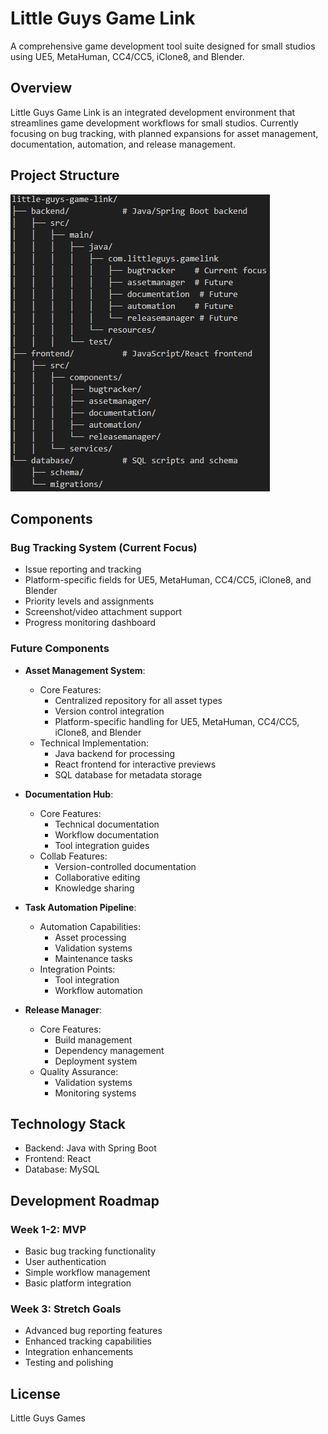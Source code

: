 # Little Guys Game Link

A comprehensive game development tool suite designed for small studios using UE5, MetaHuman, CC4/CC5, iClone8, and Blender.

## Overview

Little Guys Game Link is an integrated development environment that streamlines game development workflows for small studios. Currently focusing on bug tracking, with planned expansions for asset management, documentation, automation, and release management.

## Project Structure

![Screenshot](./images/ProjectStructure.png)

## Components

### Bug Tracking System (Current Focus)

- Issue reporting and tracking
- Platform-specific fields for UE5, MetaHuman, CC4/CC5, iClone8, and Blender
- Priority levels and assignments
- Screenshot/video attachment support
- Progress monitoring dashboard

### Future Components

- **Asset Management System**:
  - Core Features:
    - Centralized repository for all asset types
    - Version control integration
    - Platform-specific handling for UE5, MetaHuman, CC4/CC5, iClone8, and Blender
  - Technical Implementation:
    - Java backend for processing
    - React frontend for interactive previews
    - SQL database for metadata storage

- **Documentation Hub**:
  - Core Features:
    - Technical documentation
    - Workflow documentation
    - Tool integration guides
  - Collab Features:
    - Version-controlled documentation
    - Collaborative editing
    - Knowledge sharing

- **Task Automation Pipeline**:
  - Automation Capabilities:
    - Asset processing
    - Validation systems
    - Maintenance tasks
  - Integration Points:
    - Tool integration
    - Workflow automation

- **Release Manager**:
  - Core Features:
    - Build management
    - Dependency management
    - Deployment system
  - Quality Assurance:
    - Validation systems
    - Monitoring systems

## Technology Stack

- Backend: Java with Spring Boot
- Frontend: React
- Database: MySQL

## Development Roadmap

### Week 1-2: MVP

- Basic bug tracking functionality
- User authentication
- Simple workflow management
- Basic platform integration

### Week 3: Stretch Goals

- Advanced bug reporting features
- Enhanced tracking capabilities
- Integration enhancements
- Testing and polishing

## License

Little Guys Games
